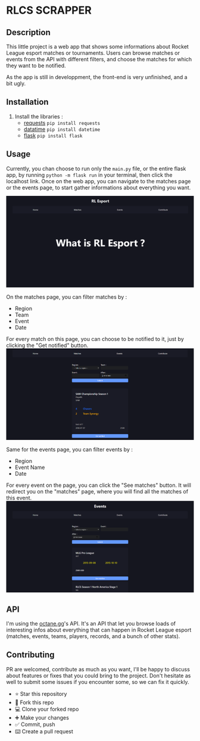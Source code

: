 # RLCS SCRAPPER

## Description

This little project is a web app that shows some informations about Rocket League esport matches or tournaments.
Users can browse matches or events from the API with different filters, and choose the matches for which they want to be notified.

As the app is still in developpment, the front-end is very unfinished, and a bit ugly.

## Installation

1. Install the libraries :
   - [requests](https://pypi.org/project/requests/)    `pip install requests`
   - [datatime](https://docs.python.org/3/library/datetime.html)   `pip install datetime`
   - [flask](https://flask.palletsprojects.com/en/3.0.x/)    `pip install flask`

## Usage

Currently, you chan choose to run only the `main.py` file, or the entire flask app, by running `python -m flask run` in your terminal, then click the localhost link.
Once on the web app, you can navigate to the matches page or the events page, to start gather informations about everything you want.

![matches page](image/README/rl_esport_home_page.png "home page")

On the matches page, you can filter matches by :

- Region
- Team
- Event
- Date

For every match on this page, you can choose to be notified to it, just by clicking the "Get notified" button.
![matches page](image/README/rl_esport_matches_page.png "matches page")

Same for the events page, you can filter events by :

- Region
- Event Name
- Date

For every event on the page, you can click the "See matches" button. It will redirect you on the "matches" page, where you will find all the matches of this event.
![matches page](image/README/rl_esport_events_page.png "events page")

## API

I'm using the [octane.gg](https://zsr.octane.gg/)'s API. It's an API that let you browse loads of interesting infos about everything that can happen in Rocket League esport (matches, events, teams, players, records, and a bunch of other stats).

## Contributing

PR are welcomed, contribute as much as you want, I'll be happy to discuss about features or fixes that you could bring to the project.
Don't hesitate as well to submit some issues if you encounter some, so we can fix it quickly.

- ⭐ Star this repository
- 🍴 Fork this repo
- 💻 Clone your forked repo
- ➕ Make your changes
- ✅ Commit, push
- ⌨️ Create a pull request
